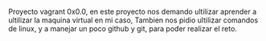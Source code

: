 Proyecto vagrant 0x0.0, en este proyecto nos demando ultilizar aprender a ultilizar la maquina virtual en mi caso,  Tambien nos pidio ultilizar comandos de linux, y a manejar un poco github y git, para poder realizar el reto.